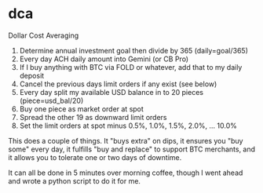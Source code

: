 # dca
Dollar Cost Averaging

1. Determine annual investment goal then divide by 365 (daily=goal/365)
2. Every day ACH daily amount into Gemini (or CB Pro)
3. If I buy anything with BTC via FOLD or whatever, add that to my daily deposit
4. Cancel the previous days limit orders if any exist (see below)
5. Every day split my available USD balance in to 20 pieces (piece=usd_bal/20)
6. Buy one piece as market order at spot
7. Spread the other 19 as downward limit orders
8. Set the limit orders at spot minus 0.5%, 1.0%, 1.5%, 2.0%, ... 10.0%


This does a couple of things. It "buys extra" on dips, it ensures you "buy some" every day, it fulfills "buy and replace" to support BTC merchants, and it allows you to tolerate one or two days of downtime.

It can all be done in 5 minutes over morning coffee, though I went ahead and wrote a python script to do it for me.

